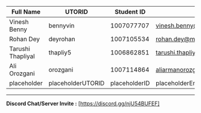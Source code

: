 | Full Name | UTORID | Student ID | Email | Best Way to Contact | Discord Username 
|-----------|--------|------------|-------|---------------------|------------------
| Vinesh Benny | bennyvin | 1007077707 | vinesh.benny@mail.utoronto.ca | vinesh.benny@mail.utoronto.ca | Josuke's Hamon#1772
| Rohan Dey | deyrohan | 1007105534 | rohan.dey@mail.utoronto.ca | +1 (647) 974-2649 | Blue Viper#9850
| Tarushi Thapliyal | thapliy5 | 1006862851 | tarushi.thapliyal@mail.utoronto.ca | tarushi.thapliyal@mail.utoronto.ca | skyy#0087
| Ali Orozgani | orozgani | 1007114864 | aliarmanorozgani@gmail.com | +1 (647) 514-4722 | YaySushi#1650
| placeholder | placeholderUTORID | placeholderID | placeholderEmail | placeholderContact | placeholderUsername


---
**Discord Chat/Server Invite :** [https://discord.gg/njU54BUFEF]
